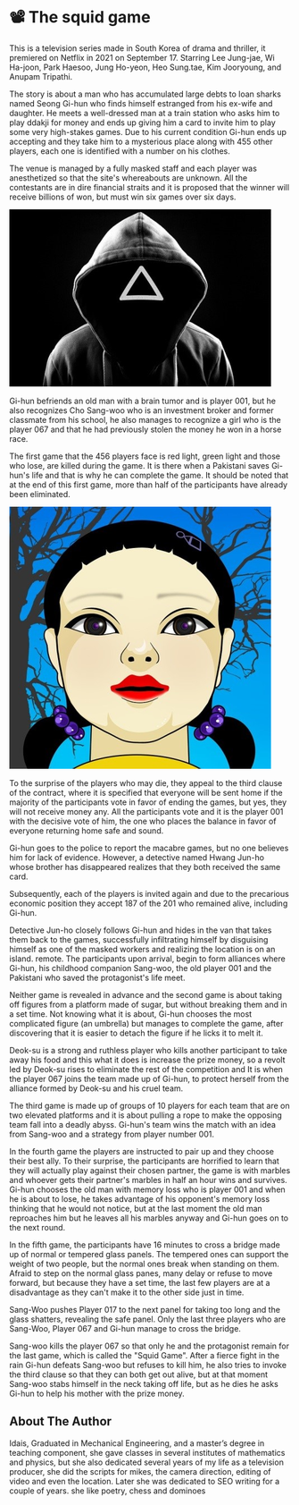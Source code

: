 # 📽️ The squid game

This is a television series made in South Korea of drama and thriller, it premiered on Netflix in 2021 on September 17. Starring Lee Jung-jae, Wi Ha-joon, Park Haesoo, Jung Ho-yeon, Heo Sung.tae, Kim Jooryoung, and Anupam Tripathi.

The story is about a man who has accumulated large debts to loan sharks named Seong Gi-hun who finds himself estranged from his ex-wife and daughter. He meets a well-dressed man at a train station who asks him to play ddakji for money and ends up giving him a card to invite him to play some very high-stakes games. Due to his current condition Gi-hun ends up accepting and they take him to a mysterious place along with 455 other players, each one is identified with a number on his clothes.

The venue is managed by a fully masked staff and each player was anesthetized so that the site's whereabouts are unknown. All the contestants are in dire financial straits and it is proposed that the winner will receive billions of won, but must win six games over six days.

![squid](_static/images/the-squid-game/squid.jpg)

Gi-hun befriends an old man with a brain tumor and is player 001, but he also recognizes Cho Sang-woo who is an investment broker and former classmate from his school, he also manages to recognize a girl who is the player 067 and that he had previously stolen the money he won in a horse race.

The first game that the 456 players face is red light, green light and those who lose, are killed during the game. It is there when a Pakistani saves Gi-hun's life and that is why he can complete the game. It should be noted that at the end of this first game, more than half of the participants have already been eliminated.

![squid](_static/images/the-squid-game/squid1.jpg)

To the surprise of the players who may die, they appeal to the third clause of the contract, where it is specified that everyone will be sent home if the majority of the participants vote in favor of ending the games, but yes, they will not receive money any. All the participants vote and it is the player 001 with the decisive vote of him, the one who places the balance in favor of everyone returning home safe and sound.

Gi-hun goes to the police to report the macabre games, but no one believes him for lack of evidence. However, a detective named Hwang Jun-ho whose brother has disappeared realizes that they both received the same card.

Subsequently, each of the players is invited again and due to the precarious economic position they accept 187 of the 201 who remained alive, including Gi-hun.

Detective Jun-ho closely follows Gi-hun and hides in the van that takes them back to the games, successfully infiltrating himself by disguising himself as one of the masked workers and realizing the location is on an island. remote. The participants upon arrival, begin to form alliances where Gi-hun, his childhood companion Sang-woo, the old player 001 and the Pakistani who saved the protagonist's life meet.

Neither game is revealed in advance and the second game is about taking off figures from a platform made of sugar, but without breaking them and in a set time. Not knowing what it is about, Gi-hun chooses the most complicated figure (an umbrella) but manages to complete the game, after discovering that it is easier to detach the figure if he licks it to melt it.

Deok-su is a strong and ruthless player who kills another participant to take away his food and this what it does is increase the prize money, so a revolt led by Deok-su rises to eliminate the rest of the competition and It is when the player 067 joins the team made up of Gi-hun, to protect herself from the alliance formed by Deok-su and his cruel team.

The third game is made up of groups of 10 players for each team that are on two elevated platforms and it is about pulling a rope to make the opposing team fall into a deadly abyss. Gi-hun's team wins the match with an idea from Sang-woo and a strategy from player number 001.

In the fourth game the players are instructed to pair up and they choose their best ally. To their surprise, the participants are horrified to learn that they will actually play against their chosen partner, the game is with marbles and whoever gets their partner's marbles in half an hour wins and survives. Gi-hun chooses the old man with memory loss who is player 001 and when he is about to lose, he takes advantage of his opponent's memory loss thinking that he would not notice, but at the last moment the old man reproaches him but he leaves all his marbles anyway and Gi-hun goes on to the next round.

In the fifth game, the participants have 16 minutes to cross a bridge made up of normal or tempered glass panels. The tempered ones can support the weight of two people, but the normal ones break when standing on them. Afraid to step on the normal glass panes, many delay or refuse to move forward, but because they have a set time, the last few players are at a disadvantage as they can't make it to the other side just in time.

Sang-Woo pushes Player 017 to the next panel for taking too long and the glass shatters, revealing the safe panel. Only the last three players who are Sang-Woo, Player 067 and Gi-hun manage to cross the bridge.

Sang-woo kills the player 067 so that only he and the protagonist remain for the last game, which is called the "Squid Game". After a fierce fight in the rain Gi-hun defeats Sang-woo but refuses to kill him, he also tries to invoke the third clause so that they can both get out alive, but at that moment Sang-woo stabs himself in the neck taking off life, but as he dies he asks Gi-hun to help his mother with the prize money.

## About The Author

Idais, Graduated in Mechanical Engineering, and a master’s degree in teaching component, she gave classes in several institutes of mathematics and physics, but she also dedicated several years of my life as a television producer, she did the scripts for mikes, the camera direction, editing of video and even the location. Later she was dedicated to SEO writing for a couple of years. she like poetry, chess and dominoes
